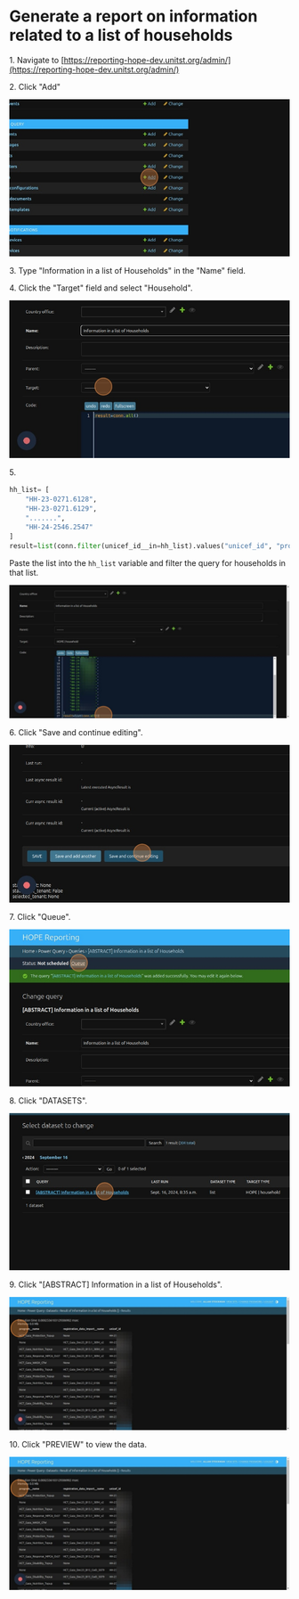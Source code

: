 # Generate a report on information related to a list of households


1\. Navigate to [https://reporting-hope-dev.unitst.org/admin/](https://reporting-hope-dev.unitst.org/admin/)


2\. Click "Add"

![Image](../_screenshots/ascreenshot25.jpeg)


3\. Type "Information in a list of Households" in the "Name" field.


4\. Click the "Target" field and select "Household".

![Image](../_screenshots/ascreenshot26.jpeg)


5\.
```python
hh_list= [
    "HH-23-0271.6128",
    "HH-23-0271.6129",
    ".......",
    "HH-24-2546.2547"
]
result=list(conn.filter(unicef_id__in=hh_list).values("unicef_id", "program__name", "registration_data_import__name"))
```
Paste the list into the `hh_list` variable and filter the query for households in that list.

![Image](../_screenshots/ascreenshot27.jpeg)


6\. Click "Save and continue editing".

![Image](../_screenshots/ascreenshot28.jpeg)


7\. Click "Queue".

![Image](../_screenshots/ascreenshot29.jpeg)


8\. Click "DATASETS".

![Image](../_screenshots/ascreenshot31.jpeg)


9\. Click "[ABSTRACT] Information in a list of Households".

![Image](../_screenshots/ascreenshot32.jpeg)


10\. Click "PREVIEW" to view the data.

![Image](../_screenshots/ascreenshot34.jpeg)
